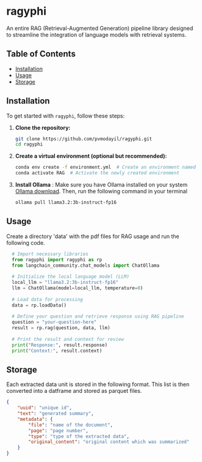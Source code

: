 # ragyphi
An entire RAG (Retrieval-Augmented Generation) pipeline library designed to streamline the integration of language models with retrieval systems.

## Table of Contents
- [Installation](#installation)
- [Usage](#usage)
- [Storage](#storage)

## Installation

To get started with `ragyphi`, follow these steps:

1. **Clone the repository:**
   ```bash
   git clone https://github.com/pvmodayil/ragyphi.git
   cd ragyphi
   ```
2. **Create a virtual environment (optional but recommended):**
   ```bash
   conda env create -f environment.yml  # Create an environment named 'RAG'
   conda activate RAG  # Activate the newly created environment
   ```
3. **Install Ollama**
   : Make sure you have Ollama installed on your system [Ollama download](https://ollama.com/download). Then, run the following command in your terminal
   ```bash
   ollama pull llama3.2:3b-instruct-fp16
   ```
## Usage
Create a directory 'data' with the pdf files for RAG usage and run the following code.
```python
  # Import necessary libraries
  from ragyphi import ragyphi as rp
  from langchain_community.chat_models import ChatOllama
  
  # Initialize the local language model (LLM)
  local_llm = "llama3.2:3b-instruct-fp16"
  llm = ChatOllama(model=local_llm, temperature=0)
  
  # Load data for processing
  data = rp.loadData()
  
  # Define your question and retrieve response using RAG pipeline
  question = "your-question-here"
  result = rp.rag(question, data, llm)
  
  # Print the result and context for review
  print("Response:", result.response)
  print("Context:", result.context)
```
## Storage
Each extracted data unit is stored in the following format. This list is then converted into a datframe and stored as parquet files.
```json
{
    "uuid": "unique id",
    "text": "generated summary",
    "metadata": {
        "file": "name of the document",
        "page": "page number", 
        "type": "type of the extracted data",
        "original_content": "original content which was summarized"
    }
}
